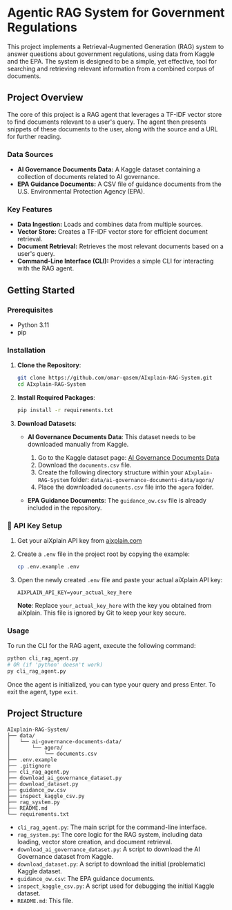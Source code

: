 # Agentic RAG System for Government Regulations

This project implements a Retrieval-Augmented Generation (RAG) system to answer questions about government regulations, using data from Kaggle and the EPA. The system is designed to be a simple, yet effective, tool for searching and retrieving relevant information from a combined corpus of documents.

## Project Overview

The core of this project is a RAG agent that leverages a TF-IDF vector store to find documents relevant to a user's query. The agent then presents snippets of these documents to the user, along with the source and a URL for further reading.

### Data Sources

*   **AI Governance Documents Data:** A Kaggle dataset containing a collection of documents related to AI governance.
*   **EPA Guidance Documents:** A CSV file of guidance documents from the U.S. Environmental Protection Agency (EPA).

### Key Features

*   **Data Ingestion:** Loads and combines data from multiple sources.
*   **Vector Store:** Creates a TF-IDF vector store for efficient document retrieval.
*   **Document Retrieval:** Retrieves the most relevant documents based on a user's query.
*   **Command-Line Interface (CLI):** Provides a simple CLI for interacting with the RAG agent.

## Getting Started

### Prerequisites

*   Python 3.11
*   pip

### Installation

1.  **Clone the Repository**:

    ```bash
    git clone https://github.com/omar-qasem/AIxplain-RAG-System.git
    cd AIxplain-RAG-System
    ```

2.  **Install Required Packages**:

    ```bash
    pip install -r requirements.txt
    ```

3.  **Download Datasets**:

    *   **AI Governance Documents Data**: This dataset needs to be downloaded manually from Kaggle.
        1.  Go to the Kaggle dataset page: [AI Governance Documents Data](https://www.kaggle.com/datasets/umerhaddii/ai-governance-documents-data)
        2.  Download the `documents.csv` file.
        3.  Create the following directory structure within your `AIxplain-RAG-System` folder:
            `data/ai-governance-documents-data/agora/`
        4.  Place the downloaded `documents.csv` file into the `agora` folder.

    *   **EPA Guidance Documents**: The `guidance_ow.csv` file is already included in the repository.

### 🔑 API Key Setup

1.  Get your aiXplain API key from [aixplain.com](https://aixplain.com)
2.  Create a `.env` file in the project root by copying the example:

    ```bash
    cp .env.example .env
    ```

3.  Open the newly created `.env` file and paste your actual aiXplain API key:

    ```env
    AIXPLAIN_API_KEY=your_actual_key_here
    ```

    **Note**: Replace `your_actual_key_here` with the key you obtained from aiXplain. This file is ignored by Git to keep your key secure.

### Usage

To run the CLI for the RAG agent, execute the following command:

```bash
python cli_rag_agent.py
# OR (if 'python' doesn't work)
py cli_rag_agent.py
```

Once the agent is initialized, you can type your query and press Enter. To exit the agent, type `exit`.

## Project Structure

```
AIxplain-RAG-System/
├── data/
│   └── ai-governance-documents-data/
│       └── agora/
│           └── documents.csv
├── .env.example
├── .gitignore
├── cli_rag_agent.py
├── download_ai_governance_dataset.py
├── download_dataset.py
├── guidance_ow.csv
├── inspect_kaggle_csv.py
├── rag_system.py
├── README.md
└── requirements.txt
```

*   `cli_rag_agent.py`: The main script for the command-line interface.
*   `rag_system.py`: The core logic for the RAG system, including data loading, vector store creation, and document retrieval.
*   `download_ai_governance_dataset.py`: A script to download the AI Governance dataset from Kaggle.
*   `download_dataset.py`: A script to download the initial (problematic) Kaggle dataset.
*   `guidance_ow.csv`: The EPA guidance documents.
*   `inspect_kaggle_csv.py`: A script used for debugging the initial Kaggle dataset.
*   `README.md`: This file.

